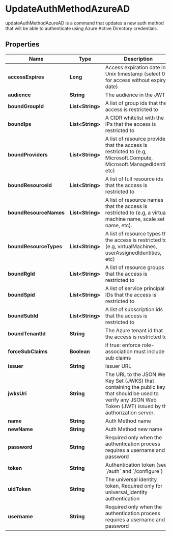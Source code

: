 

# UpdateAuthMethodAzureAD

updateAuthMethodAzureAD is a command that updates a new auth method that will be able to authenticate using Azure Active Directory credentials.
## Properties

Name | Type | Description | Notes
------------ | ------------- | ------------- | -------------
**accessExpires** | **Long** | Access expiration date in Unix timestamp (select 0 for access without expiry date) |  [optional]
**audience** | **String** | The audience in the JWT |  [optional]
**boundGroupId** | **List&lt;String&gt;** | A list of group ids that the access is restricted to |  [optional]
**boundIps** | **List&lt;String&gt;** | A CIDR whitelist with the IPs that the access is restricted to |  [optional]
**boundProviders** | **List&lt;String&gt;** | A list of resource providers that the access is restricted to (e.g, Microsoft.Compute, Microsoft.ManagedIdentity, etc) |  [optional]
**boundResourceId** | **List&lt;String&gt;** | A list of full resource ids that the access is restricted to |  [optional]
**boundResourceNames** | **List&lt;String&gt;** | A list of resource names that the access is restricted to (e.g, a virtual machine name, scale set name, etc). |  [optional]
**boundResourceTypes** | **List&lt;String&gt;** | A list of resource types that the access is restricted to (e.g, virtualMachines, userAssignedIdentities, etc) |  [optional]
**boundRgId** | **List&lt;String&gt;** | A list of resource groups that the access is restricted to |  [optional]
**boundSpid** | **List&lt;String&gt;** | A list of service principal IDs that the access is restricted to |  [optional]
**boundSubId** | **List&lt;String&gt;** | A list of subscription ids that the access is restricted to |  [optional]
**boundTenantId** | **String** | The Azure tenant id that the access is restricted to | 
**forceSubClaims** | **Boolean** | if true: enforce role-association must include sub claims |  [optional]
**issuer** | **String** | Issuer URL |  [optional]
**jwksUri** | **String** | The URL to the JSON Web Key Set (JWKS) that containing the public keys that should be used to verify any JSON Web Token (JWT) issued by the authorization server. |  [optional]
**name** | **String** | Auth Method name | 
**newName** | **String** | Auth Method new name |  [optional]
**password** | **String** | Required only when the authentication process requires a username and password |  [optional]
**token** | **String** | Authentication token (see &#x60;/auth&#x60; and &#x60;/configure&#x60;) |  [optional]
**uidToken** | **String** | The universal identity token, Required only for universal_identity authentication |  [optional]
**username** | **String** | Required only when the authentication process requires a username and password |  [optional]




